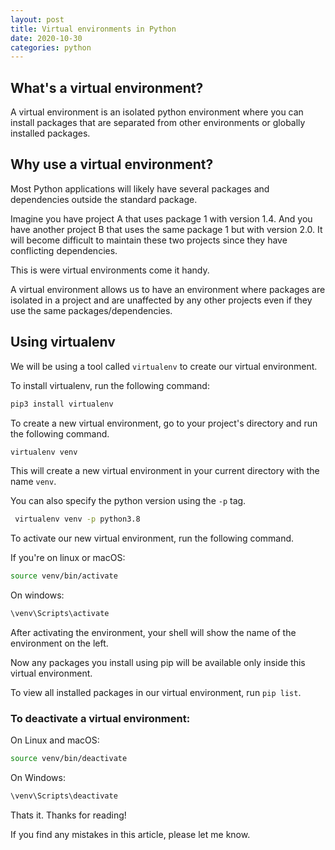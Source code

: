 ```yaml
---
layout: post
title: Virtual environments in Python
date: 2020-10-30 
categories: python
---
```



## What's a virtual environment?

A virtual environment is an isolated python environment where you can install packages that are separated from other environments or globally installed packages. 

## Why use a virtual environment?

Most Python applications will likely have several packages and dependencies outside the standard package.

Imagine you have project A that uses package 1 with version 1.4. And you have another project B that uses the same package 1 but with version 2.0. It will become difficult to maintain these two projects since they have conflicting dependencies.  

This is were virtual environments come it handy.

A virtual environment allows us to have an environment where packages are isolated in a project and are unaffected by any other projects even if they use the same packages/dependencies.

## Using virtualenv

We will be using a tool called `virtualenv` to create our virtual environment.

To install virtualenv, run the following command: 

```bash
pip3 install virtualenv
```

To create a new virtual environment, go to your project's directory and run the following command.

```bash
virtualenv venv
```

This will create a new virtual environment in your current directory with the name `venv`.

You can also specify the python version using the `-p` tag.

```bash
 virtualenv venv -p python3.8
```

To activate our new virtual environment, run the following command.

If you're on linux or macOS:

```bash
source venv/bin/activate
```

On windows: 

```bash
\venv\Scripts\activate
```

After activating the environment, your shell will show the name of the environment on the left.

Now any packages you install using pip will be available only inside this virtual environment.

To view all installed packages in our virtual environment, run `pip list`.

### To deactivate a virtual environment:

On Linux and macOS:

```bash
source venv/bin/deactivate
```

On Windows:

```bash
\venv\Scripts\deactivate
```

  

Thats it. Thanks for reading! 

If you find any mistakes in this article, please let me know.
